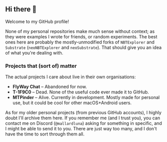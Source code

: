 ## Hi there 👋

Welcome to my GitHub profile!

None of my personal repositories make much sense without context; as they were examples I wrote for friends, or random experiments. The best ones here are probably the mostly-unmodified forks of `NBTExplorer` and `Substrate` (`neoNBTExplorer` and `neoSubstrate`). That should give you an idea of what you're dealing with.

### Projects that (sort of) matter

The actual projects I care about live in their own organisations:

- **FlyWay Chat** – Abandoned for now.
- **T-1F9C0** – Dead. None of the useful code ever made it to GitHub.
- **MTPinder** – Alive. Currently in development. Mostly made for personal use, but it could be cool for other macOS+Android users.

As for my older personal projects (from previous GitHub accounts), I highly doubt I'll archive them here. If you remember me (and I trust you), you can contact me on Discord (`@mallardluna`) asking for something in specific, and I might be able to send it to you. There are just way too many, and I don't have the time to sort through them all.

